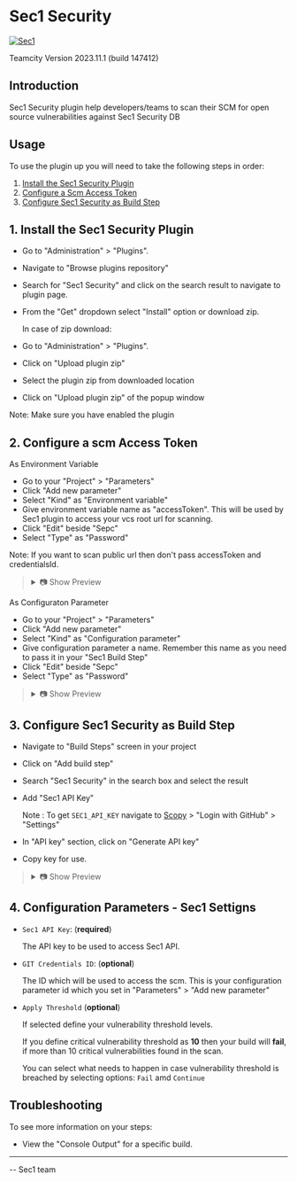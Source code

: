 # Sec1 Security

[![Sec1](https://sec1.io/wp-content/uploads/2024/01/rounded-logo-sec1-git.png)](https://sec1.io)

Teamcity Version 2023.11.1 (build 147412)

## Introduction

Sec1 Security plugin help developers/teams to scan their SCM for open source vulnerabilities against Sec1 Security DB

## Usage
To use the plugin up you will need to take the following steps in order:

1. [Install the Sec1 Security Plugin](#1-install-the-sec1-security-plugin)
2. [Configure a Scm Access Token](#2-configure-a-scm-access-token)
3. [Configure Sec1 Security as Build Step](#3-configure-sec1-security-as-build-step)

## 1. Install the Sec1 Security Plugin

- Go to "Administration" > "Plugins". 
- Navigate to "Browse plugins repository"
- Search for "Sec1 Security" and click on the search result to navigate to plugin page.
- From the "Get" dropdown select "Install" option or download zip. 

  In case of zip download:

- Go to "Administration" > "Plugins". 
- Click on "Upload plugin zip"
- Select the plugin zip from downloaded location
- Click on "Upload plugin zip" of the popup window

Note: Make sure you have enabled the plugin

## 2. Configure a scm Access Token

  As Environment Variable
- Go to your "Project" > "Parameters"
- Click "Add new parameter"
- Select "Kind" as "Environment variable"
- Give environment variable name as "accessToken". This will be used by Sec1 plugin to access your vcs root url for scanning.
- Click "Edit" beside "Sepc"
- Select "Type" as "Password"

Note: If you want to scan public url then don't pass accessToken and credentialsId.

<blockquote>
<details>
<summary>📷 Show Preview</summary>

![Envionment Variable](docs/sec1-env-variable-teamcity.png)

</details>
</blockquote>

  As Configuraton Parameter
- Go to your "Project" > "Parameters"
- Click "Add new parameter"
- Select "Kind" as "Configuration parameter"
- Give configuration parameter a name. Remember this name as you need to pass it in your "Sec1 Build Step"
- Click "Edit" beside "Sepc"
- Select "Type" as "Password"

<blockquote>
<details>
<summary>📷 Show Preview</summary>

![Configuraton Parameter](docs/sec1-config-parameter-teamcity.png)

</details>
</blockquote>

## 3. Configure Sec1 Security as Build Step
- Navigate to "Build Steps" screen in your project
- Click on "Add build step"
- Search "Sec1 Security" in the search box and select the result
- Add "Sec1 API Key"  

  Note : To get `SEC1_API_KEY` navigate to [Scopy](https://scopy.sec1.io/) > "Login with GitHub" > "Settings" 
- In "API key" section, click on "Generate API key"
- Copy key for use.

<blockquote>
<details>
<summary>📷 Show Preview</summary>

![Sec1 API Token](docs/sec1-build-step-teamcity.png)

</details>
</blockquote>

## 4. Configuration Parameters - Sec1 Settigns

  * `Sec1 API Key`: (<b>required</b>)
  
    The API key to be used to access Sec1 API.

  * `GIT Credentials ID`: (<b>optional</b>)

    The ID which will be used to access the scm. This is your configuration parameter id which you set in "Parameters" > "Add new parameter"

  * `Apply Threshold` (<b>optional</b>)

    If selected define your vulnerability threshold levels. <br /> 
    
    If you define critical vulnerability threshold as <b>10</b> then your build will <b>fail</b>, if more than 10 critical vulnerabilities found in the scan.

    You can select what needs to happen in case vulnerability threshold is breached by selecting options: `Fail` amd `Continue`

## Troubleshooting

To see more information on your steps:

- View the "Console Output" for a specific build.

---

-- Sec1 team